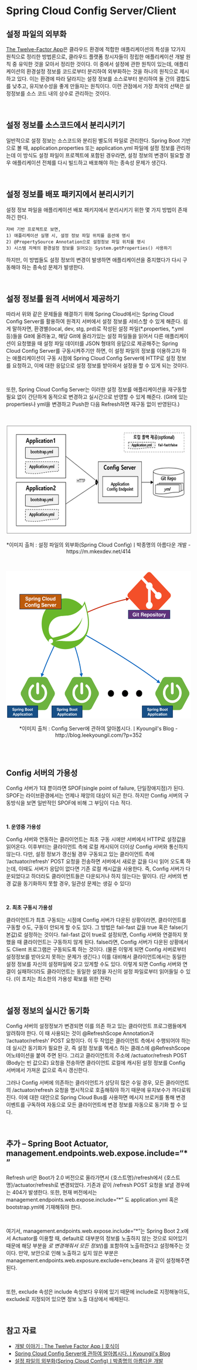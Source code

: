 # Spring Cloud Config Server/Client

## 설정 파일의 외부화

[The Twelve-Factor App](https://12factor.net)은 클라우드 환경에 적합한 애플리케이션의 특성을 12가지 원칙으로 정리한 방법론으로, 클라우드 플랫폼 창시자들이 정립한 애플리케이션 개발 원칙 중 유익한 것을 모아서 정리한 것이다. 이 중에서 설정에 관한 원칙이 있는데, 애플리케이션의 환경설정 정보를 코드로부터 분리하여 외부화하는 것을 하나의 원칙으로 제시하고 있다. 이는 환경에 따라 달라지는 설정 정보를 소스로부터 분리하여 둘 간의 결합도를 낮추고, 유지보수성을 좋게 만들자는 원칙이다. 이런 관점에서 가장 최악의 선택은 설정정보를 소스 코드 내의 상수로 관리하는 것이다.

<br>

## 설정 정보를 소스코드에서 분리시키기

일반적으로 설정 정보는 소스코드와 분리된 별도의 파일로 관리한다. Spring Boot 기반으로 볼 때, application.properties 또는 application.yml 파일에 설정 정보를 관리하는데 이 방식도 설정 파일이 프로젝트에 포함된 경우라면, 설정 정보의 변경이 필요할 경우 애플리케이션 전체를 다시 빌드하고 배포해야 하는 종속성 문제가 생긴다. 

<br>

## 설정 정보를 배포 패키지에서 분리시키기

설정 정보 파일을 애플리케이션 배포 패키지에서 분리시키기 위한 몇 가지 방법이 존재하긴 한다. 

```
자바 기반 프로젝트로 보면, 
1) 애플리케이션 실행 시, 설정 정보 파일 위치를 옵션에 명시
2) @PropertySource Annotation으로 설정정보 파일 위치를 명시
3) 시스템 자체의 환경설정 정보를 읽어오는 System.getProperties() 사용하기
```

하지만, 이 방법들도 설정 정보의 변경이 발생하면 애플리케이션을 중지했다가 다시 구동해야 하는 종속성 문제가 발생한다.

<br>

## 설정 정보를 원격 서버에서 제공하기

따라서 위와 같은 문제들을 해결하기 위해 Spring Cloud에서는 Spring Cloud Config Server를 활용하여 원격지 서버에서 설정 정보를 서비스할 수 있게 해준다. 쉽게 말하자면, 환경별(local, dev, stg, prd)로 작성된 설정 파일(*.properties, *.yml 등)들을 Git에 올려놓고, 해당 Git에 올라가있는 설정 파일들을 읽어서 다른 애플리케이션이 요청했을 때 설정 파일 데이터를 JSON 형태의 응답으로 제공해주는 Spring Cloud Config Server를 구동시켜주기만 하면, 이 설정 파일의 정보를 이용하고자 하는 애플리케이션이 구동 시점에 Spring Cloud Config Server에 HTTP로 설정 정보를 요청하고, 이에 대한 응답으로 설정 정보를 받아와서 설정을 할 수 있게 되는 것이다.

<br>

또한, Spring Cloud Config Server는 이러한 설정 정보를 애플리케이션을 재구동할 필요 없이 간단하게 동적으로 변경하고 실시간으로 반영할 수 있게 해준다. (Git에 있는 properties나 yml을 변경하고 Push한 다음 Refresh하면 재구동 없이 반영된다.)

<br>

<p align="center">
  <img src="./img/1.png" width="600" height="300"/>
</p>
<p align="center">
  *이미지 출처 : 설정 파일의 외부화(Spring Cloud Config)ㅣ박종명의 아름다운 개발 - https://m.mkexdev.net/414
</p>

<br>
          
<p align="center">                                      
  <img src="./img/2.png" width="600" height="400"/>
</p>

<p align="center">
  *이미지 출처 : Config Server에 관하여 알아봅시다.ㅣKyoungil's Blog - http://blog.leekyoungil.com/?p=352
</p>

<br><br>

## Config 서버의 가용성

Config 서버가 1대 뿐이라면 SPOF(single point of failure, 단일장애지점)가 된다. SPOF는 라이브환경에서는 언제나 재앙의 대상이 되곤 한다. 하지만 Config 서버의 구동방식을 보면 일반적인 SPOF에 비해 그 부담이 다소 적다.

<br>

**1. 운영중 가용성**

Config 서버와 연동하는 클라이언트는 최초 구동 시에만 서버에서 HTTP로 설정값을 읽어온다. 이후부터는 클라이언트 측에 로컬 캐시되어 더이상 Config 서버와 통신하지 않는다. 다만, 설정 정보가 갱신될 경우 구동되고 있는 클라이언트 측에 ‘/actuator/refresh’ POST 요청을 전송하면 서버에서 새로운 값을 다시 읽어 오도록 하는데, 이때도 서버가 응답이 없다면 기존 로컬 캐시값을 사용한다. 즉, Config 서버가 다운되었다고 하더라도 클라이언트들은 다운되거나 하지 않는다는 말이다. (단 서버의 변경 값을 동기화하지 못할 경우, 일관성 문제는 생길 수 있다)

<br>

**2. 최초 구동시 가용성**

클라이언트가 최초 구동되는 시점에 Config 서버가 다운된 상황이라면, 클라이언트를 구동할 수도, 구동이 안되게 할 수도 있다. 그 방법은 fail-fast 값을 true 혹은 false(기본값)로 설정하는 것이다. fail-fast 값이 true로 설정되면, Config 서버와 연결하지 못했을 때 클라이언트는 구동하지 않게 된다. false라면, Config 서버가 다운된 상황에서도 Client 프로그램은 구동되도록 하는 것이다. (물론 이렇게 되면 Config 서버로부터 설정정보를 받아오지 못하는 문제가 생긴다.) 이를 대비해서 클라이언트에서는 동일한 설정 정보를 자신의 설정파일에 갖고 있게할 수도 있다. 이렇게 되면 Config 서버와 연결이 실패하더라도 클라이언트는 동일한 설정을 자신의 설정 파일로부터 읽어들일 수 있다. (이 조치는 최소한의 가용성 확보를 위한 전략)

<br>

## 설정 정보의 실시간 동기화

Config 서버의 설정정보가 변경되면 이를 의존 하고 있는 클라이언트 프로그램들에게 알려줘야 한다. 이 때 사용되는 것이 @RefreshScope Annotation과 ‘/actuator/refresh’ POST 요청이다. 이 두 작업은 클라이언트 측에서 수행되어야 하는데 실시간 동기화가 필요한 곳, 즉 설정 정보를 엑세스 하는 클래스에 @RefreshScope 어노테이션을 붙여 주면 된다. 그리고 클라이언트의 주소에 /actuator/refresh POST (Body는 빈 값으로) 요청을 전송하면 클라이언트 로컬에 캐시된 설정 정보를 Config 서버에서 가져온 값으로 즉시 갱신한다.

그러나 Config 서버에 의존하는 클라이언트가 상당히 많은 수일 경우, 모든 클라이언트의 /actuator/refresh 요청을 명시적으로 호출해줘야 하기 때문에 유지보수가 까다로워진다. 이에 대한 대안으로 Spring Cloud Bus를 사용하면 메시지 브로커를 통해 변경 이벤트를 구독하여 자동으로 모든 클라이언트에 변경 정보를 자동으로 동기화 할 수 있다.

<br>

## 추가 – Spring Boot Actuator, management.endpoints.web.expose.include=“*”

Refresh url은 Boot가 2.0 버전으로 올라가면서 {호스트명}/refresh에서 {호스트명}/actuator/refresh로 변경되었다. 기존과 같이 /refresh POST 요청을 보낼 경우에는 404가 발생한다. 또한, 현재 버전에서는 management.endpoints.web.expose.include=“*” 도 application.yml 혹은 bootstrap.yml에 기재해줘야 한다. 

<br>

여기서, management.endpoints.web.expose.include=“*”는 Spring Boot 2.x에서 Actuator를 이용할 때, default로 대부분의 정보를 노출하지 않는 것으로 되어있기 때문에 해당 부분을 *로 변경해줘서 모든 정보(*)를 포함하여 노출하겠다고 설정해주는 것이다. 만약, 보안으로 인해 노출하고 싶지 않은 부분은 management.endpoints.web.exposure.exclude=env,beans 과 같이 설정해주면 된다.

<br>

또한, exclude 속성은 include 속성보다 우위에 있기 때문에 include로 지정해놓아도, exclude로 지정되어 있으면 정보 노출 대상에서 배제된다. 

<br>

## 참고 자료
- [개발 이야기 : The Twelve Factor Appㅣ호식이](https://m.blog.naver.com/gngh0101/221499996051)
- [Spring Cloud Config Server에 관하여 알아봅시다.ㅣKyoungil's Blog](http://blog.leekyoungil.com/?p=352)
- [설정 파일의 외부화(Spring Cloud Config)ㅣ박종명의 아름다운 개발](https://m.mkexdev.net/414)
